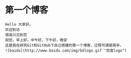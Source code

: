 第一个博客
====
    Hello 大家好。
    欢迎到访  
    很高兴见到您  
    祝您，早上好，中午好，下午好，晚安  
    这是我在研究Git和GitHub下自己搭建的第一个博客，过程可谓是艰辛。
    ![baidu](http://www.baidu.com/img/bdlogo.gif "百度logo") 
